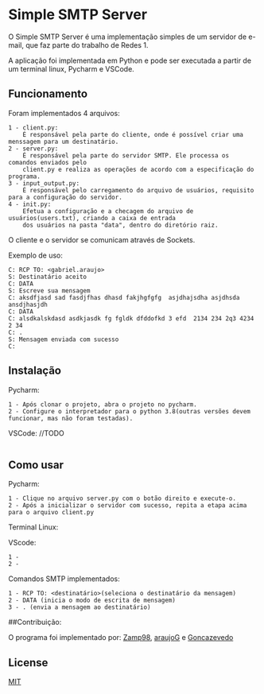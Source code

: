# Simple SMTP Server

O Simple SMTP Server é uma implementação simples de um servidor de e-mail,
que faz parte do trabalho de Redes 1.

A aplicação foi implementada em Python e pode ser executada a partir de um terminal linux,
Pycharm e VSCode.

## Funcionamento

Foram implementados 4 arquivos: 

    1 - client.py:
        É responsável pela parte do cliente, onde é possível criar uma menssagem para um destinatário.
    2 - server.py:
        É responsável pela parte do servidor SMTP. Ele processa os comandos enviados pelo 
        client.py e realiza as operações de acordo com a especificação do programa. 
    3 - input_output.py:
        É responsável pelo carregamento do arquivo de usuários, requisito para a configuração do servidor.
    4 - init.py:
        Efetua a configuração e a checagem do arquivo de usuários(users.txt), criando a caixa de entrada
        dos usuários na pasta "data", dentro do diretório raiz.

O cliente e o servidor se comunicam através de Sockets.

Exemplo de uso:

    C: RCP TO: <gabriel.araujo>
    S: Destinatário aceito
    C: DATA
    S: Escreve sua mensagem
    C: aksdfjasd sad fasdjfhas dhasd fakjhgfgfg  asjdhajsdha asjdhsda ansdjhasjdh
    C: DATA
    C: alsdkalskdasd asdkjasdk fg fgldk dfddofkd 3 efd  2134 234 2q3 4234 2 34
    C: .
    S: Mensagem enviada com sucesso
    C: 

## Instalação

Pycharm:

    1 - Após clonar o projeto, abra o projeto no pycharm.
    2 - Configure o interpretador para o python 3.8(outras versões devem funcionar, mas não foram testadas).
    
    

VSCode:
    //TODO
```bash

```

## Como usar
Pycharm:

    1 - Clique no arquivo server.py com o botão direito e execute-o.
    2 - Após a inicializar o servidor com sucesso, repita a etapa acima para o arquivo client.py
Terminal Linux:
    
VScode:

    1 - 
    2 - 
Comandos SMTP implementados:

    1 - RCP TO: <destinatário>(seleciona o destinatário da mensagem) 
    2 - DATA (inicia o modo de escrita de mensagem)
    3 - . (envia a mensagem ao destinatário)
##Contribuição:

O programa foi implementado por: 
[Zamp98](https://github.com/Zamp98), 
[araujoG](https://github.com/araujoG) e 
[Goncazevedo](https://github.com/Goncazevedo)

## License
[MIT](https://choosealicense.com/licenses/mit/)